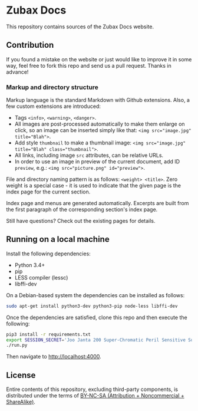 # Zubax Docs

This repository contains sources of the Zubax Docs website.

## Contribution

If you found a mistake on the website or just would like to improve it in some way,
feel free to fork this repo and send us a pull request. Thanks in advance!

### Markup and directory structure

Markup language is the standard Markdown with Github extensions.
Also, a few custom extensions are introduced:

* Tags `<info>`, `<warning>`, `<danger>`.
* All images are post-processed automatically to make them enlarge on click,
so an image can be inserted simply like that: `<img src="image.jpg" title="Blah">`.
* Add style `thumbnail` to make a thumbnail image: `<img src="image.jpg" title="Blah" class="thumbnail">`.
* All links, including image `src` attributes, can be relative URLs.
* In order to use an image in preview of the current document,
add ID `preview`, e.g.: `<img src="picture.png" id="preview">`.

File and directory naming pattern is as follows: `<weight> <title>`.
Zero weight is a special case - it is used to indicate that the given page is the index page for the current section.

Index page and menus are generated automatically.
Excerpts are built from the first paragraph of the corresponding section's index page.

Still have questions? Check out the existing pages for details.

## Running on a local machine

Install the following dependencies:

* Python 3.4+
* pip
* LESS compiler (lessc)
* libffi-dev

On a Debian-based system the dependencies can be installed as follows:

```bash
sudo apt-get install python3-dev python3-pip node-less libffi-dev
```

Once the dependencies are satisfied, clone this repo and then execute the following:

```bash
pip3 install -r requirements.txt
export SESSION_SECRET='Joo Janta 200 Super-Chromatic Peril Sensitive Sunglasses'
./run.py
```

Then navigate to <http://localhost:4000>.

## License

Entire contents of this repository, excluding third-party components, is distributed under the terms of
[BY-NC-SA (Attribution + Noncommercial + ShareAlike)](https://creativecommons.org/licenses/by-nc-sa/4.0/).
